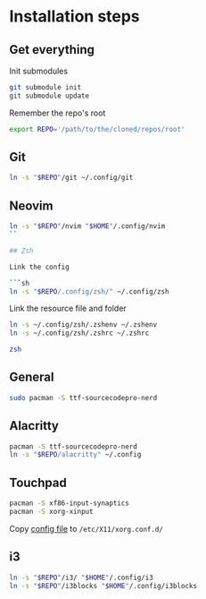 # Installation steps

## Get everything

Init submodules

```sh
git submodule init
git submodule update
```

Remember the repo's root

```sh
export REPO='/path/to/the/cloned/repos/root'
```

## Git

```sh
ln -s "$REPO"/git ~/.config/git
```

## Neovim

```sh
ln -s "$REPO"/nvim "$HOME"/.config/nvim
``

## Zsh

Link the config

```sh
ln -s "$REPO/.config/zsh/" ~/.config/zsh
```

Link the resource file and folder

```sh
ln -s ~/.config/zsh/.zshenv ~/.zshenv
ln -s ~/.config/zsh/.zshrc ~/.zshrc
```

```sh
zsh
```

## General

```sh
sudo pacman -S ttf-sourcecodepro-nerd
```

## Alacritty

```sh
pacman -S ttf-sourcecodepro-nerd
ln -s "$REPO/alacritty" ~/.config
```

## Touchpad

```sh
pacman -S xf86-input-synaptics
pacman -S xorg-xinput
```

Copy [config file](xorg/70-synaptics.conf) to `/etc/X11/xorg.conf.d/`

## i3

```sh
ln -s "$REPO"/i3/ "$HOME"/.config/i3
ln -s "$REPO"/i3blocks "$HOME"/.config/i3blocks
```
